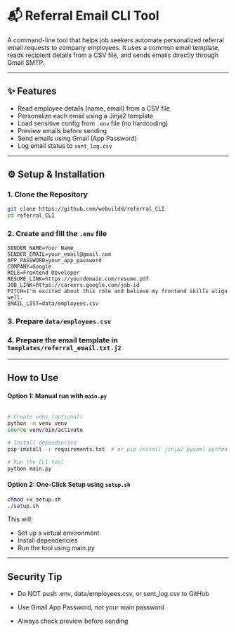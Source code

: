 # 📬 Referral Email CLI Tool

A command-line tool that helps job seekers automate personalized referral email requests to company employees. It uses a common email template, reads recipient details from a CSV file, and sends emails directly through Gmail SMTP.

---

## ✨ Features

- Read employee details (name, email) from a CSV file  
- Personalize each email using a Jinja2 template  
- Load sensitive config from `.env` file (no hardcoding)  
- Preview emails before sending  
- Send emails using Gmail (App Password)  
- Log email status to `sent_log.csv`  

---

## ⚙️ Setup & Installation

### 1. Clone the Repository
```bash
git clone https://github.com/webuildd/referral_CLI
cd referral_CLI
```
### 2. Create and fill the ```.env``` file
```
SENDER_NAME=Your Name
SENDER_EMAIL=your_email@gmail.com
APP_PASSWORD=your_app_password
COMPANY=Google
ROLE=Frontend Developer
RESUME_LINK=https://yourdomain.com/resume.pdf
JOB_LINK=https://careers.google.com/job-id
PITCH=I'm excited about this role and believe my frontend skills align well.
EMAIL_LIST=data/employees.csv
```


### 3. Prepare ```data/employees.csv```

### 4. Prepare the email template in ```templates/referral_email.txt.j2```

---

## How to Use

#### Option 1: Manual run with ```main.py ```
```bash

# Create venv (optional)
python -m venv venv
source venv/bin/activate

# Install dependencies
pip install -r requirements.txt  # or pip install jinja2 pyyaml python-dotenv

# Run the CLI tool
python main.py
```

#### Option 2: One-Click Setup using ```setup.sh```
```bash
chmod +x setup.sh
./setup.sh
```
This will:

- Set up a virtual environment
- Install dependencies
- Run the tool using main.py


---

## Security Tip
- Do NOT push .env, data/employees.csv, or sent_log.csv to GitHub

- Use Gmail App Password, not your main password

- Always check preview before sending






